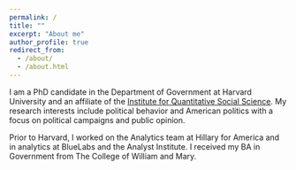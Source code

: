 ```yaml
---
permalink: /
title: ""
excerpt: "About me"
author_profile: true
redirect_from: 
  - /about/
  - /about.html
---
```


I am a PhD candidate in the Department of Government at Harvard University and an affiliate of the [Institute for Quantitative Social Science](https://www.iq.harvard.edu/). My research interests include political behavior and American politics with a focus on political campaigns and public opinion. 

Prior to Harvard, I worked on the Analytics team at Hillary for America and in analytics at BlueLabs and the Analyst Institute. I received my BA in Government from The College of William and Mary.

